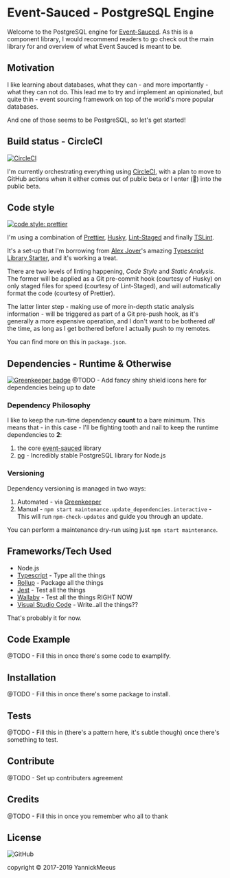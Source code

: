 


# Event-Sauced - PostgreSQL Engine

Welcome to the PostgreSQL engine for [Event-Sauced](https://github.com/YannickMeeus/event-sauced-ts).
As this is a component library, I would recommend readers to go check out the main library for
and overview of what Event Sauced is meant to be.

## Motivation

I like learning about databases, what they can - and more importantly - what they can not do.
This lead me to try and implement an opinionated, but quite thin - event sourcing framework
on top of the world's more popular databases.

And one of those seems to be PostgreSQL, so let's get started!

## Build status - CircleCI

[![CircleCI](https://img.shields.io/circleci/build/gh/YannickMeeus/event-sauced-ts-postgresql.svg?style=flat-square)](https://circleci.com/gh/YannickMeeus/event-sauced-ts-postgresql)

I'm currently orchestrating everything using [CircleCI](https://circleci.com/gh/YannickMeeus/event-sauced-ts-postgresql),
with a plan to move to GitHub actions when it either comes out of public beta or I enter (🙏) into the public beta.

## Code style

[![code style: prettier](https://img.shields.io/badge/code_style-prettier-ff69b4.svg?style=flat-square)](https://github.com/prettier/prettier)

I'm using a combination of [Prettier](https://prettier.io/), [Husky](https://github.com/typicode/husky),
[Lint-Staged](https://github.com/okonet/lint-staged) and finally [TSLint](https://palantir.github.io/tslint/).

It's a set-up that I'm borrowing from [Alex Jover](https://github.com/alexjoverm)'s amazing
[Typescript Library Starter](https://github.com/alexjoverm/typescript-library-starter), and it's working a treat.

There are two levels of linting happening, _Code Style_ and _Static Analysis_.
The former will be applied as a Git pre-commit hook (courtesy of Husky) on only staged files for speed (courtesy of Lint-Staged),
and will automatically format the code (courtesy of Prettier).

The latter linter step - making use of more in-depth static analysis information -  will be triggered as part of a Git pre-push hook, as it's generally a more expensive operation, and I don't want to be
bothered _all_ the time, as long as I get bothered before I actually push to my remotes.

You can find more on this in `package.json`.

## Dependencies - Runtime & Otherwise

[![Greenkeeper badge](https://badges.greenkeeper.io/YannickMeeus/event-sauced-ts-postgresql.svg?style=flat-square)](https://greenkeeper.io/)
@TODO - Add fancy shiny shield icons here for dependencies being up to date
### Dependency Philosophy



I like to keep the run-time dependency **count** to a bare minimum. This means that - in this case - I'll be fighting tooth and nail to keep the
runtime dependencies to **2**:

1. the core [event-sauced](https://github.com/YannickMeeus/event-sauced-ts) library
2. [pg](https://node-postgres.com/) - Incredibly stable PostgreSQL library for Node.js

### Versioning
Dependency versioning is managed in two ways:

1. Automated - via [Greenkeeper](https://greenkeeper.io/)
2. Manual - `npm start maintenance.update_dependencies.interactive` - This will run `npm-check-updates` and guide you through an update.

You can perform a maintenance dry-run using just `npm start maintenance`.

## Frameworks/Tech Used

- Node.js
- [Typescript](https://www.typescriptlang.org/) - Type all the things
- [Rollup](https://rollupjs.org/) - Package all the things
- [Jest](https://jestjs.io/) - Test all the things
- [Wallaby](https://wallabyjs.com/) - Test all the things RIGHT NOW
- [Visual Studio Code](https://code.visualstudio.com/) - Write..all the things??

That's probably it for now.

## Code Example

@TODO - Fill this in once there's some code to examplify.

## Installation

@TODO - Fill this in once there's some package to install.

## Tests

@TODO - Fill this in (there's a pattern here, it's subtle though) once there's something to test.

## Contribute

@TODO - Set up contributers agreement

## Credits

@TODO - Fill this in once you remember who all to thank

## License

![GitHub](https://img.shields.io/github/license/yannickmeeus/event-sauced-ts-postgresql.svg?logoColor=brightgreen&style=flat-square)

copyright © 2017-2019 YannickMeeus
